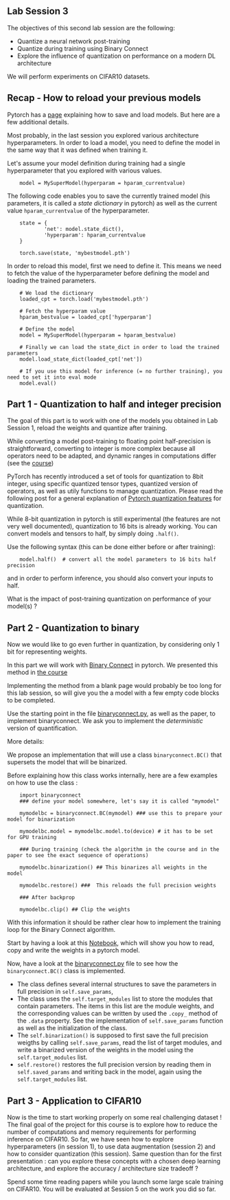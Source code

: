 Lab Session 3
--
The objectives of this second lab session are the following:
- Quantize a neural network post-training
- Quantize during training using Binary Connect
- Explore the influence of quantization on performance on a modern DL architecture

We will perform experiments on CIFAR10  datasets.


Recap - How to reload your previous models
--
Pytorch has a [page](https://pytorch.org/tutorials/beginner/saving_loading_models.html#saving-loading-model-for-inference) explaining how to save and load models. But here are a few additional details.

Most probably, in the last session you explored various architecture hyperparameters. In order to load a model, you need to define the model in the same way that it was defined when training it.

Let's assume your model definition during training had a single hyperparameter that you explored with various values.

        model = MySuperModel(hyperparam = hparam_currentvalue)

The following code enables you to save the currently trained model (his parameters, it is called a *state dictionary* in pytorch) as well as the current value `hparam_currentvalue` of the hyperparameter.

        state = {
                'net': model.state_dict(),
                'hyperparam': hparam_currentvalue
        }

        torch.save(state, 'mybestmodel.pth')

In order to reload this model, first we need to define it. This means we need to fetch the value of the hyperparameter before defining the model and loading the trained parameters.

        # We load the dictionary
        loaded_cpt = torch.load('mybestmodel.pth')

        # Fetch the hyperparam value
        hparam_bestvalue = loaded_cpt['hyperparam']

        # Define the model
        model = MySuperModel(hyperparam = hparam_bestvalue)

        # Finally we can load the state_dict in order to load the trained parameters
        model.load_state_dict(loaded_cpt['net'])

        # If you use this model for inference (= no further training), you need to set it into eval mode
        model.eval()



Part 1 - Quantization to half and integer precision
--
The goal of this part is to work with one of the models you obtained in Lab Session 1, reload the weights and quantize after training.

While converting a model post-training to floating point half-precision is straightforward, converting to integer is more complex because all operators need to be adapted, and dynamic ranges in computations differ (see the [course](course2.pdf))

PyTorch has recently introduced a set of tools for quantization to 8bit integer, using specific quantized tensor types, quantized version of operators, as well as utily functions to manage quantization. Please read the following post for a general explanation of [Pytorch quantization features](https://pytorch.org/blog/introduction-to-quantization-on-pytorch/) for quantization.

While 8-bit quantization in pytorch is still experimental (the features are not very well documented), quantization to 16 bits is already working.
You can convert models and tensors to half, by simply doing `.half()`.

Use the following syntax (this can be done either before or after training):

        model.half()  # convert all the model parameters to 16 bits half precision
and in order to perform inference, you should also convert your inputs to half.

What is the impact of post-training quantization on performance of your model(s)  ?

Part 2 - Quantization to binary
--

Now we would like to go even further in quantization, by considering only 1 bit for representing weights.

In this part we will work with [Binary Connect](http://papers.nips.cc/paper/5647-binaryconnect-training-deep-neural-networks-with-b) in pytorch. We presented this method in [the course](cours2.pdf)

Implementing the method from a blank page would probably be too long for this lab session, so will give you the a model with a few empty code blocks to be completed.

Use the starting point in the file [binaryconnect.py](binaryconnect.py), as well as the paper, to implement binaryconnect. We ask you to implement the *deterministic* version of quantification.

More details:

We propose an implementation that will use a class `binaryconnect.BC()` that supersets the model that will be binarized.

Before explaining how this class works internally, here are a few examples on how to use the class :

        import binaryconnect
        ### define your model somewhere, let's say it is called "mymodel"

        mymodelbc = binaryconnect.BC(mymodel) ### use this to prepare your model for binarization

        mymodelbc.model = mymodelbc.model.to(device) # it has to be set for GPU training

        ### During training (check the algorithm in the course and in the paper to see the exact sequence of operations)

        mymodelbc.binarization() ## This binarizes all weights in the model

        mymodelbc.restore() ###  This reloads the full precision weights

        ### After backprop

        mymodelbc.clip() ## Clip the weights
With this information it should be rather clear how to implement the training loop for the Binary Connect algorithm.

Start by having a look at this [Notebook](Reading_copying_modifying_weights.ipynb), which will show you how to read, copy and write the weights in a pytorch model.

Now, have a look at the [binaryconnect.py](binaryconnect.py) file to see how the `binaryconnect.BC()` class is implemented.

- The class defines several internal structures to save the parameters in full precision in `self.save_params`,
- The class uses the `self.target_modules` list to store the modules that contain parameters. The items in this list are the module weights, and the corresponding values can be written by used the `.copy_` method of the `.data` property. See the implementation of `self.save_params` function as well as the initialization of the class.
- The `self.binarization()` is supposed to first save the full precision weigths by calling `self.save_params`, read the list of target modules, and write a binarized version of the weights in the model using the `self.target_modules` list.
- `self.restore()` restores the full precision version by reading them in `self.saved_params` and writing back in the model, again using the `self.target_modules` list.

Part 3 - Application to CIFAR10
--

Now is the time to start working properly on some real challenging dataset ! The final goal of the project for this course is to explore how to reduce the number of computations and memory requirements for performing inference on CIFAR10. So far, we have seen how to explore hyperparameters (in session 1), to use data augmentation (session 2) and how to consider quantization (this session). Same question than for the first presentation : can you explore these concepts with a chosen deep learning architecture, and explore the accuracy / architecture size tradeoff ?

Spend some time reading papers while you launch some large scale training on CIFAR10. You will be evaluated at Session 5 on the work you did so far.
